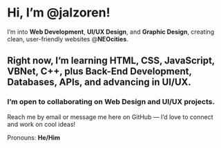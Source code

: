 # Hi, I’m @jalzoren!
I’m into **Web Development**, **UI/UX Design**, and **Graphic Design**, creating clean, user-friendly websites @**NEOcities**.

## Right now, I’m learning **HTML**, **CSS**, **JavaScript**, **VBNet**, **C++**, plus **Back-End Development**, **Databases**, **APIs**, and advancing in **UI/UX**.

### I’m open to collaborating on **Web Design** and **UI/UX** projects.

Reach me by email or message me here on GitHub — I’d love to connect and work on cool ideas!

Pronouns: **He/Him**
